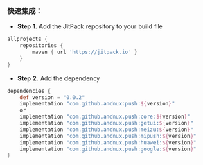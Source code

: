 ### 快速集成：
- **Step 1.** Add the JitPack repository to your build file
```groovy
allprojects {
    repositories {
        maven { url 'https://jitpack.io' }
    }
}
```
- **Step 2.** Add the dependency
```groovy
dependencies {
    def version = "0.0.2"
    implementation "com.github.andnux:push:${version}"
    or
    implementation "com.github.andnux.push:core:${version}"
    implementation "com.github.andnux.push:getui:${version}"
    implementation "com.github.andnux.push:meizu:${version}" 
    implementation "com.github.andnux.push:mipush:${version}" 
    implementation "com.github.andnux.push:huawei:${version}" 
    implementation "com.github.andnux.push:google:${version}" 
}
```